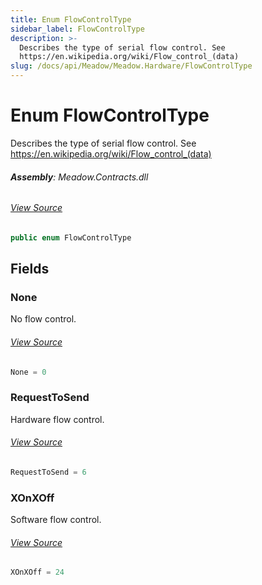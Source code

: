 ```yaml
---
title: Enum FlowControlType
sidebar_label: FlowControlType
description: >-
  Describes the type of serial flow control. See 
  https://en.wikipedia.org/wiki/Flow_control_(data)
slug: /docs/api/Meadow/Meadow.Hardware/FlowControlType
---
```

# Enum FlowControlType
Describes the type of serial flow control. See 
https://en.wikipedia.org/wiki/Flow_control_(data)

###### **Assembly**: Meadow.Contracts.dll
###### [View Source](https://github.com/WildernessLabs/Meadow.Contracts.git/blob/develop/Source/Meadow.Contracts/Enums/FlowControlType.cs#L7)
```csharp title="Declaration"
public enum FlowControlType
```
## Fields
### None
No flow control.
###### [View Source](https://github.com/WildernessLabs/Meadow.Contracts.git/blob/develop/Source/Meadow.Contracts/Enums/FlowControlType.cs#L12)
```csharp title="Declaration"
None = 0
```
### RequestToSend
Hardware flow control.
###### [View Source](https://github.com/WildernessLabs/Meadow.Contracts.git/blob/develop/Source/Meadow.Contracts/Enums/FlowControlType.cs#L16)
```csharp title="Declaration"
RequestToSend = 6
```
### XOnXOff
Software flow control.
###### [View Source](https://github.com/WildernessLabs/Meadow.Contracts.git/blob/develop/Source/Meadow.Contracts/Enums/FlowControlType.cs#L20)
```csharp title="Declaration"
XOnXOff = 24
```

